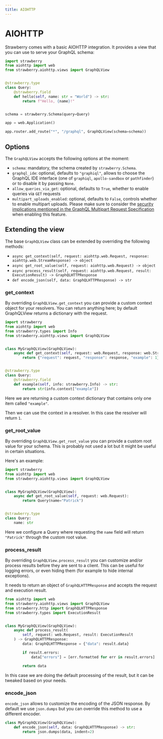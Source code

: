 ```yaml
---
title: AIOHTTP
---
```


# AIOHTTP

Strawberry comes with a basic AIOHTTP integration. It provides a view that you
can use to serve your GraphQL schema:

```python
import strawberry
from aiohttp import web
from strawberry.aiohttp.views import GraphQLView


@strawberry.type
class Query:
    @strawberry.field
    def hello(self, name: str = "World") -> str:
        return f"Hello, {name}!"


schema = strawberry.Schema(query=Query)

app = web.Application()

app.router.add_route("*", "/graphql", GraphQLView(schema=schema))
```

## Options

The `GraphQLView` accepts the following options at the moment:

- `schema`: mandatory, the schema created by `strawberry.Schema`.
- `graphql_ide`: optional, defaults to `"graphiql"`, allows to choose the
  GraphQL IDE interface (one of `graphiql`, `apollo-sandbox` or `pathfinder`) or
  to disable it by passing `None`.
- `allow_queries_via_get`: optional, defaults to `True`, whether to enable
  queries via `GET` requests
- `multipart_uploads_enabled`: optional, defaults to `False`, controls whether
  to enable multipart uploads. Please make sure to consider the
  [security implications mentioned in the GraphQL Multipart Request Specification](https://github.com/jaydenseric/graphql-multipart-request-spec/blob/master/readme.md#security)
  when enabling this feature.

## Extending the view

The base `GraphQLView` class can be extended by overriding the following
methods:

- `async get_context(self, request: aiohttp.web.Request, response: aiohttp.web.StreamResponse) -> object`
- `async get_root_value(self, request: aiohttp.web.Request) -> object`
- `async process_result(self, request: aiohttp.web.Request, result: ExecutionResult) -> GraphQLHTTPResponse`
- `def encode_json(self, data: GraphQLHTTPResponse) -> str`

### get_context

By overriding `GraphQLView.get_context` you can provide a custom context object
for your resolvers. You can return anything here; by default GraphQLView returns
a dictionary with the request.

```python
import strawberry
from aiohttp import web
from strawberry.types import Info
from strawberry.aiohttp.views import GraphQLView


class MyGraphQLView(GraphQLView):
    async def get_context(self, request: web.Request, response: web.StreamResponse):
        return {"request": request, "response": response, "example": 1}


@strawberry.type
class Query:
    @strawberry.field
    def example(self, info: strawberry.Info) -> str:
        return str(info.context["example"])
```

Here we are returning a custom context dictionary that contains only one item
called `"example"`.

Then we can use the context in a resolver. In this case the resolver will return
`1`.

### get_root_value

By overriding `GraphQLView.get_root_value` you can provide a custom root value
for your schema. This is probably not used a lot but it might be useful in
certain situations.

Here's an example:

```python
import strawberry
from aiohttp import web
from strawberry.aiohttp.views import GraphQLView


class MyGraphQLView(GraphQLView):
    async def get_root_value(self, request: web.Request):
        return Query(name="Patrick")


@strawberry.type
class Query:
    name: str
```

Here we configure a Query where requesting the `name` field will return
`"Patrick"` through the custom root value.

### process_result

By overriding `GraphQLView.process_result` you can customize and/or process
results before they are sent to a client. This can be useful for logging errors,
or even hiding them (for example to hide internal exceptions).

It needs to return an object of `GraphQLHTTPResponse` and accepts the request
and execution result.

```python
from aiohttp import web
from strawberry.aiohttp.views import GraphQLView
from strawberry.http import GraphQLHTTPResponse
from strawberry.types import ExecutionResult


class MyGraphQLView(GraphQLView):
    async def process_result(
        self, request: web.Request, result: ExecutionResult
    ) -> GraphQLHTTPResponse:
        data: GraphQLHTTPResponse = {"data": result.data}

        if result.errors:
            data["errors"] = [err.formatted for err in result.errors]

        return data
```

In this case we are doing the default processing of the result, but it can be
tweaked based on your needs.

### encode_json

`encode_json` allows to customize the encoding of the JSON response. By default
we use `json.dumps` but you can override this method to use a different encoder.

```python
class MyGraphQLView(GraphQLView):
    def encode_json(self, data: GraphQLHTTPResponse) -> str:
        return json.dumps(data, indent=2)
```
